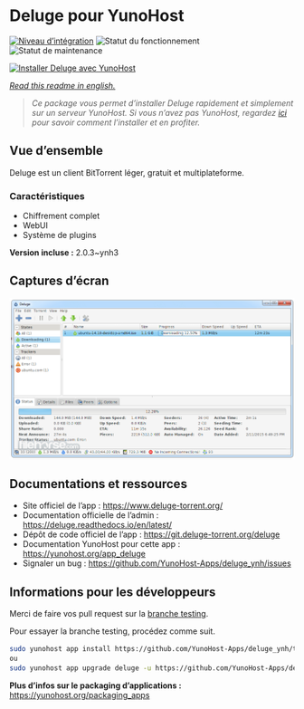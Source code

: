 <!--
N.B.: This README was automatically generated by https://github.com/YunoHost/apps/tree/master/tools/README-generator
It shall NOT be edited by hand.
-->

# Deluge pour YunoHost

[![Niveau d’intégration](https://dash.yunohost.org/integration/deluge.svg)](https://dash.yunohost.org/appci/app/deluge) ![Statut du fonctionnement](https://ci-apps.yunohost.org/ci/badges/deluge.status.svg) ![Statut de maintenance](https://ci-apps.yunohost.org/ci/badges/deluge.maintain.svg)

[![Installer Deluge avec YunoHost](https://install-app.yunohost.org/install-with-yunohost.svg)](https://install-app.yunohost.org/?app=deluge)

*[Read this readme in english.](./README.md)*

> *Ce package vous permet d’installer Deluge rapidement et simplement sur un serveur YunoHost.
Si vous n’avez pas YunoHost, regardez [ici](https://yunohost.org/#/install) pour savoir comment l’installer et en profiter.*

## Vue d’ensemble

Deluge est un client BitTorrent léger, gratuit et multiplateforme.

### Caractéristiques

- Chiffrement complet
- WebUI
- Système de plugins

**Version incluse :** 2.0.3~ynh3

## Captures d’écran

![Capture d’écran de Deluge](./doc/screenshots/screenshot.png)

## Documentations et ressources

* Site officiel de l’app : <https://www.deluge-torrent.org/>
* Documentation officielle de l’admin : <https://deluge.readthedocs.io/en/latest/>
* Dépôt de code officiel de l’app : <https://git.deluge-torrent.org/deluge>
* Documentation YunoHost pour cette app : <https://yunohost.org/app_deluge>
* Signaler un bug : <https://github.com/YunoHost-Apps/deluge_ynh/issues>

## Informations pour les développeurs

Merci de faire vos pull request sur la [branche testing](https://github.com/YunoHost-Apps/deluge_ynh/tree/testing).

Pour essayer la branche testing, procédez comme suit.

``` bash
sudo yunohost app install https://github.com/YunoHost-Apps/deluge_ynh/tree/testing --debug
ou
sudo yunohost app upgrade deluge -u https://github.com/YunoHost-Apps/deluge_ynh/tree/testing --debug
```

**Plus d’infos sur le packaging d’applications :** <https://yunohost.org/packaging_apps>